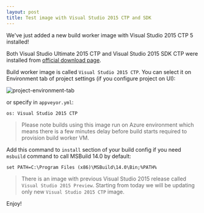 ```yaml
---
layout: post
title: Test image with Visual Studio 2015 CTP and SDK
---
```


We've just added a new build worker image with Visual Studio 2015 CTP 5 installed!

Both Visual Studio Ultimate 2015 CTP and Visual Studio 2015 SDK CTP were installed from [official download page](http://support.microsoft.com/kb/2967191).

Build worker image is called `Visual Studio 2015 CTP`. You can select it on Environment tab of project settings (if you configure project on UI):

![project-environment-tab](/site/images/posts/vs2015/project-environment-tab.png)

or specify in `appveyor.yml`:

    os: Visual Studio 2015 CTP

> Please note builds using this image run on Azure environment which means there is a few minutes delay before build starts required to provision build worker VM.

Add this command to `install` section of your build config if you need `msbuild` command to call MSBuild 14.0 by default:

    set PATH=C:\Program Files (x86)\MSBuild\14.0\Bin;%PATH%

> There is an image with previous Visual Studio 2015 release called `Visual Studio 2015 Preview`. Starting from today we will be updating only new `Visual Studio 2015 CTP` image.

Enjoy!